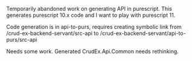 
Temporarily abandoned work on generating API in purescript.
This generates purescript 10.x code and I want to play with purescript 11.

Code generation is in api-to-purs, requires creating symbolic link
from /crud-ex-backend-servant/src-api to /crud-ex-backend-servant/api-to-purs/src-api

Needs some work. Generated CrudEx.Api.Common needs rethinking.